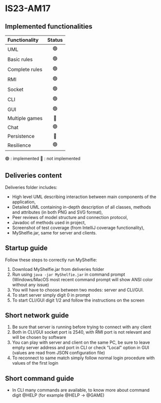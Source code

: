 # IS23-AM17

## Implemented functionalities
| Functionality | Status |
|:-----------------------|:------------------------------------:|
| UML |🟢| 
| Basic rules |🟢|
| Complete rules |🟢|
| RMI |🟢|
| Socket |🟢|
| CLI |🟢|
| GUI |🟢|
| Multiple games |🔴|
| Chat |🟢|
| Persistence |🔴|
| Resilience |🟢|

🟢 : implemented
🔴 : not implemented

## Deliveries content
Deliveries folder includes:
* High level UML describing interaction between main components of the application,
* Detailed UML containing in-depth description of all classes, methods and attributes (in both PNG and SVG format),
* Peer reviews of model structure and connection protocol,
* Javadoc of methods used in project,
* Screenshot of test coverage (from IntelliJ coverage functionality),
* MyShelfie.jar, same for server and clients.

## Startup guide
Follow these steps to correctly run MyShelfie:
1. Download MyShelfie.jar from deliveries folder
2. Run using `java -jar MyShelfie.jar` in command prompt (Windows/MacOS most recent command prompt will show ANSI color without any issue)
3. You will have to choose between two modes: server and CLI/GUI. 
4. To start server simply digit 0 in prompt
5. To start CLI/GUI digit 1/2 and follow the instructions on the screen

## Short network guide
1. Be sure that server is running before trying to connect with any client
2. Both in CLI/GUI socket port is 2540, with RMI port is not relevant and will be chosen by software
3. You can play with server and client on the same PC, be sure to leave empty server address and port in CLI or check "Local" option in GUI (values are read from JSON configuration file)
4. To reconnect to same match simply follow normal login procedure with values of the first login

## Short command guide
* In CLI many commands are available, to know more about command digit @HELP (for example @HELP -> @GAME)
